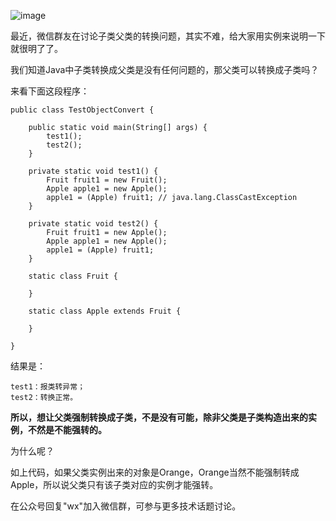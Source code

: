 ![image](http://img.javastack.cn/17-12-20/25802617.jpg)

最近，微信群友在讨论子类父类的转换问题，其实不难，给大家用实例来说明一下就很明了了。

我们知道Java中子类转换成父类是没有任何问题的，那父类可以转换成子类吗？

来看下面这段程序：

```
public class TestObjectConvert {

	public static void main(String[] args) {
		test1();
		test2();
	}

	private static void test1() {
		Fruit fruit1 = new Fruit();
		Apple apple1 = new Apple();
		apple1 = (Apple) fruit1; // java.lang.ClassCastException
	}

	private static void test2() {
		Fruit fruit1 = new Apple();
		Apple apple1 = new Apple();
		apple1 = (Apple) fruit1;
	}

	static class Fruit {

	}

	static class Apple extends Fruit {

	}

}
```

结果是：

```
test1：报类转异常；
test2：转换正常。
```

**所以，想让父类强制转换成子类，不是没有可能，除非父类是子类构造出来的实例，不然是不能强转的。**

为什么呢？

如上代码，如果父类实例出来的对象是Orange，Orange当然不能强制转成Apple，所以说父类只有该子类对应的实例才能强转。

在公众号回复"wx"加入微信群，可参与更多技术话题讨论。
